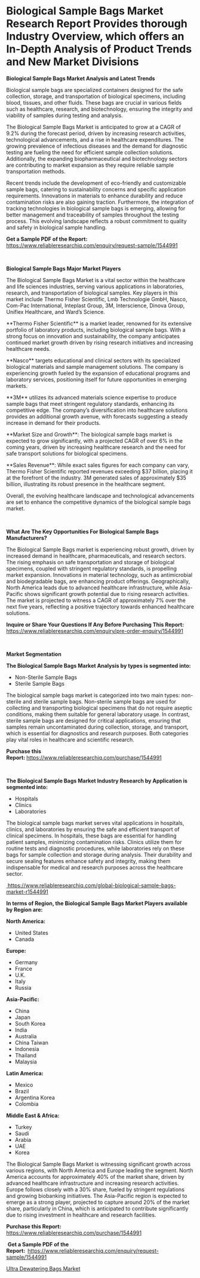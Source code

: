 <p><h1>Biological Sample Bags Market Research Report Provides thorough Industry Overview, which offers an In-Depth Analysis of Product Trends and New Market Divisions</h1></p><p><strong>Biological Sample Bags Market Analysis and Latest Trends</strong></p>
<p><p>Biological sample bags are specialized containers designed for the safe collection, storage, and transportation of biological specimens, including blood, tissues, and other fluids. These bags are crucial in various fields such as healthcare, research, and biotechnology, ensuring the integrity and viability of samples during testing and analysis.</p><p>The Biological Sample Bags Market is anticipated to grow at a CAGR of 9.2% during the forecast period, driven by increasing research activities, technological advancements, and a rise in healthcare expenditures. The growing prevalence of infectious diseases and the demand for diagnostic testing are fueling the need for efficient sample collection solutions. Additionally, the expanding biopharmaceutical and biotechnology sectors are contributing to market expansion as they require reliable sample transportation methods.</p><p>Recent trends include the development of eco-friendly and customizable sample bags, catering to sustainability concerns and specific application requirements. Innovations in materials to enhance durability and reduce contamination risks are also gaining traction. Furthermore, the integration of tracking technologies in biological sample bags is emerging, allowing for better management and traceability of samples throughout the testing process. This evolving landscape reflects a robust commitment to quality and safety in biological sample handling.</p></p>
<p><strong>Get a Sample PDF of the Report:&nbsp;</strong> <a href="https://www.reliableresearchiq.com/enquiry/request-sample/1544991?utm_campaign=2655&utm_medium=2&utm_source=Github&utm_content=ia&utm_term=08032025&utm_id=biological-sample-bags">https://www.reliableresearchiq.com/enquiry/request-sample/1544991</a></p>
<p>&nbsp;</p>
<p><strong>Biological Sample Bags Major Market Players</strong></p>
<p><p>The Biological Sample Bags Market is a vital sector within the healthcare and life sciences industries, serving various applications in laboratories, research, and transportation of biological samples. Key players in this market include Thermo Fisher Scientific, Lmb Technologie GmbH, Nasco, Com-Pac International, Inteplast Group, 3M, Interscience, Dinova Group, Uniflex Healthcare, and Ward’s Science.</p><p>**Thermo Fisher Scientific** is a market leader, renowned for its extensive portfolio of laboratory products, including biological sample bags. With a strong focus on innovation and sustainability, the company anticipates continued market growth driven by rising research initiatives and increasing healthcare needs.</p><p>**Nasco** targets educational and clinical sectors with its specialized biological materials and sample management solutions. The company is experiencing growth fueled by the expansion of educational programs and laboratory services, positioning itself for future opportunities in emerging markets.</p><p>**3M** utilizes its advanced materials science expertise to produce sample bags that meet stringent regulatory standards, enhancing its competitive edge. The company’s diversification into healthcare solutions provides an additional growth avenue, with forecasts suggesting a steady increase in demand for their products.</p><p>**Market Size and Growth**: The biological sample bags market is expected to grow significantly, with a projected CAGR of over 6% in the coming years, driven by increasing healthcare research and the need for safe transport solutions for biological specimens.</p><p>**Sales Revenue**: While exact sales figures for each company can vary, Thermo Fisher Scientific reported revenues exceeding $37 billion, placing it at the forefront of the industry. 3M generated sales of approximately $35 billion, illustrating its robust presence in the healthcare segment.</p><p>Overall, the evolving healthcare landscape and technological advancements are set to enhance the competitive dynamics of the biological sample bags market.</p></p>
<p>&nbsp;</p>
<p><strong>What Are The Key Opportunities For Biological Sample Bags Manufacturers?</strong></p>
<p><p>The Biological Sample Bags market is experiencing robust growth, driven by increased demand in healthcare, pharmaceuticals, and research sectors. The rising emphasis on safe transportation and storage of biological specimens, coupled with stringent regulatory standards, is propelling market expansion. Innovations in material technology, such as antimicrobial and biodegradable bags, are enhancing product offerings. Geographically, North America leads due to advanced healthcare infrastructure, while Asia-Pacific shows significant growth potential due to rising research activities. The market is projected to witness a CAGR of approximately 7% over the next five years, reflecting a positive trajectory towards enhanced healthcare solutions.</p></p>
<p><strong>Inquire or Share Your Questions If Any Before Purchasing This Report:</strong> <a href="https://www.reliableresearchiq.com/enquiry/pre-order-enquiry/1544991?utm_campaign=2655&utm_medium=2&utm_source=Github&utm_content=ia&utm_term=08032025&utm_id=biological-sample-bags">https://www.reliableresearchiq.com/enquiry/pre-order-enquiry/1544991</a></p>
<p>&nbsp;</p>
<p><strong>Market Segmentation</strong></p>
<p><strong>The Biological Sample Bags Market Analysis by types is segmented into:</strong></p>
<p><ul><li>Non-Sterile Sample Bags</li><li>Sterile Sample Bags</li></ul></p>
<p><p>The biological sample bags market is categorized into two main types: non-sterile and sterile sample bags. Non-sterile sample bags are used for collecting and transporting biological specimens that do not require aseptic conditions, making them suitable for general laboratory usage. In contrast, sterile sample bags are designed for critical applications, ensuring that samples remain uncontaminated during collection, storage, and transport, which is essential for diagnostics and research purposes. Both categories play vital roles in healthcare and scientific research.</p></p>
<p><strong>Purchase this Report:&nbsp;</strong><a href="https://www.reliableresearchiq.com/purchase/1544991?utm_campaign=2655&utm_medium=2&utm_source=Github&utm_content=ia&utm_term=08032025&utm_id=biological-sample-bags">https://www.reliableresearchiq.com/purchase/1544991</a></p>
<p>&nbsp;</p>
<p><strong>The Biological Sample Bags Market Industry Research by Application is segmented into:</strong></p>
<p><ul><li>Hospitals</li><li>Clinics</li><li>Laboratories</li></ul></p>
<p><p>The biological sample bags market serves vital applications in hospitals, clinics, and laboratories by ensuring the safe and efficient transport of clinical specimens. In hospitals, these bags are essential for handling patient samples, minimizing contamination risks. Clinics utilize them for routine tests and diagnostic procedures, while laboratories rely on these bags for sample collection and storage during analysis. Their durability and secure sealing features enhance safety and integrity, making them indispensable for medical and research purposes across the healthcare sector.</p></p>
<p><a href="https://www.reliableresearchiq.com/global-biological-sample-bags-market-r1544991?utm_campaign=2655&utm_medium=2&utm_source=Github&utm_content=ia&utm_term=08032025&utm_id=biological-sample-bags">&nbsp;https://www.reliableresearchiq.com/global-biological-sample-bags-market-r1544991</a></p>
<p><strong>In terms of Region, the Biological Sample Bags Market Players available by Region are:</strong></p>
<p>
    <p> <strong> North America: </strong>
        <ul>
            <li>United States</li>
            <li>Canada</li>
        </ul>
        </p> 
    <p> <strong> Europe: </strong>
        <ul>
            <li>Germany</li>
            <li>France</li>
            <li>U.K.</li>
            <li>Italy</li>
            <li>Russia</li>
        </ul>
        </p> 
    <p> <strong> Asia-Pacific: </strong>
        <ul>
            <li>China</li>
            <li>Japan</li>
            <li>South Korea</li>
            <li>India</li>
            <li>Australia</li>
            <li>China Taiwan</li>
            <li>Indonesia</li>
            <li>Thailand</li>
            <li>Malaysia</li>
        </ul>
        </p> 
    <p> <strong> Latin America: </strong>
        <ul>
            <li>Mexico</li>
            <li>Brazil</li>
            <li>Argentina Korea</li>
            <li>Colombia</li>
        </ul>
        </p> 
    <p> <strong> Middle East & Africa: </strong>
        <ul>
            <li>Turkey</li>
            <li>Saudi</li>
            <li>Arabia</li>
            <li>UAE</li>
            <li>Korea</li>
        </ul>
    </p>
    </p>
<p><p>The Biological Sample Bags Market is witnessing significant growth across various regions, with North America and Europe leading the segment. North America accounts for approximately 40% of the market share, driven by advanced healthcare infrastructure and increasing research activities. Europe follows closely with a 30% share, fueled by stringent regulations and growing biobanking initiatives. The Asia-Pacific region is expected to emerge as a strong player, projected to capture around 20% of the market share, particularly in China, which is anticipated to contribute significantly due to rising investment in healthcare and research facilities.</p></p>
<p><strong>Purchase this Report: </strong><a href="https://www.reliableresearchiq.com/purchase/1544991?utm_campaign=2655&utm_medium=2&utm_source=Github&utm_content=ia&utm_term=08032025&utm_id=biological-sample-bags">https://www.reliableresearchiq.com/purchase/1544991</a></p>
<p>&nbsp;<strong>Get a Sample PDF of the Report:&nbsp;&nbsp;</strong><a href="https://www.reliableresearchiq.com/enquiry/request-sample/1544991?utm_campaign=2655&utm_medium=2&utm_source=Github&utm_content=ia&utm_term=08032025&utm_id=biological-sample-bags">https://www.reliableresearchiq.com/enquiry/request-sample/1544991</a></p>
<p><strong></strong></p>
<p><p><a href="https://github.com/danikabiele541/Market-Research-Report-List-1/blob/main/ultra-dewatering-bags-market.md?utm_campaign=2655&utm_medium=2&utm_source=Github&utm_content=ia&utm_term=08032025&utm_id=biological-sample-bags">Ultra Dewatering Bags Market</a></p></p>